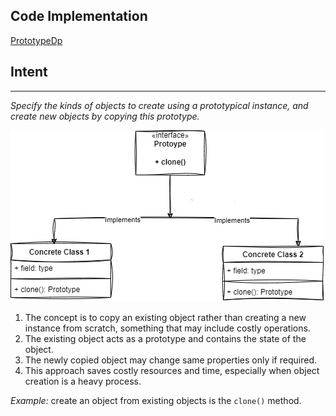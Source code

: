 ## Code Implementation
[PrototypeDp](https://github.com/ashharr/Design-Patterns/tree/master/src/main/java/com/example/designpatterns/creational/prototype)

## Intent
----------
*Specify the kinds of objects to create using a prototypical instance, and create new
objects by copying this prototype.*


![prototype.png](prototype.png)

1. The concept is to copy an existing object rather than creating a new instance from scratch,
   something that may include costly operations.
2. The existing object acts as a prototype and contains the state of the object.
3. The newly copied object may change same properties only if required.
4. This approach saves costly resources and time, especially when object creation is a heavy process.

_Example:_ create an object from existing objects is the `clone()` method.

